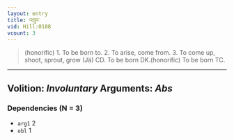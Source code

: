 ```yaml
---
layout: entry
title: འཁྲུང་
vid: Hill:0188
vcount: 3
---
```

> (honorific) 1\. To be born to\. 2\. To arise, come from\. 3\. To come up, shoot, sprout, grow (Jä) CD\. To be born DK\.(honorific) To be born TC\.

---
Volition: _Involuntary_
Arguments: _Abs_
---

### Dependencies (N = 3)
* `arg1` 2
* `obl` 1
